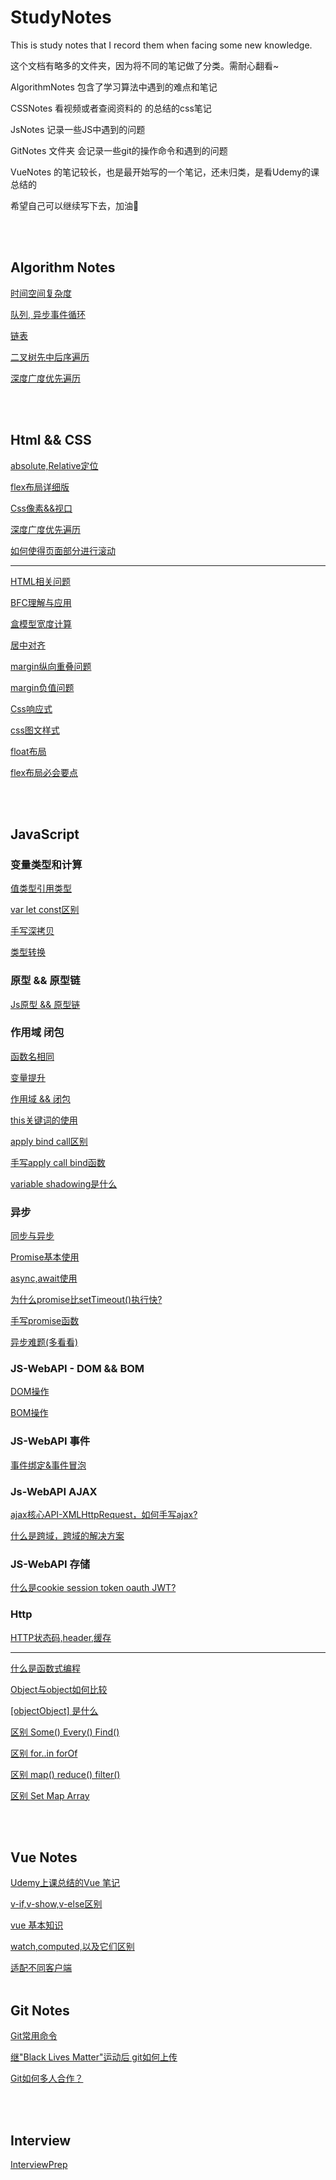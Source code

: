 # StudyNotes
This is study notes that I record them when facing some new knowledge.

这个文档有略多的文件夹，因为将不同的笔记做了分类。需耐心翻看~

AlgorithmNotes 包含了学习算法中遇到的难点和笔记

CSSNotes 看视频或者查阅资料的 的总结的css笔记

JsNotes 记录一些JS中遇到的问题

GitNotes 文件夹 会记录一些git的操作命令和遇到的问题

VueNotes 的笔记较长，也是最开始写的一个笔记，还未归类，是看Udemy的课总结的


希望自己可以继续写下去，加油💪

<br></br>
## Algorithm Notes
[时间空间复杂度](/AlgorithmNotes/2-1时间空间复杂度/时间空间复杂度.md)

[队列, 异步事件循环](/AlgorithmNotes/4-队列/队列异步事件循环.md)

[链表](/AlgorithmNotes/5-链表/链表.md)

[二叉树先中后序遍历](/AlgorithmNotes/8-2Tree/二叉树先中后序遍历.md)

[深度广度优先遍历](/AlgorithmNotes/8-2Tree/深度广度优先遍历.md)

<br></br>
## Html && CSS
[absolute,Relative定位](/CssNotes/absoluteRelative定位.md)

[flex布局详细版](/CssNotes/Flex布局详细版.md)

[Css像素&&视口](/CssNotes/Css像素&&视口.md)

[深度广度优先遍历](/CssNotes/Flex布局详细版.md)

[如何使得页面部分进行滚动](/CssNotes/如何使得页面部分进行滚动.md)

---

[HTML相关问题](/InterviewNotes/Css/HTML相关问题.md)

[BFC理解与应用](/InterviewNotes/Css/BFC理解与应用.md)

[盒模型宽度计算](/InterviewNotes/Css/盒子模型宽度计算.md)

[居中对齐](/InterviewNotes/Css/居中对齐.md)

[margin纵向重叠问题](/InterviewNotes/Css/margin纵向重叠问题.md)

[margin负值问题](/InterviewNotes/Css/margin负值问题.md)

[Css响应式](/InterviewNotes/Css/Css响应式.md)

[css图文样式](/InterviewNotes/Css/css图文样式.md)

[float布局](/InterviewNotes/Css/float布局.md)

[flex布局必会要点](/InterviewNotes/Css/flex布局必会要点.md)



<br></br>
## JavaScript
### 变量类型和计算
[值类型引用类型](/InterviewNotes/Js/值类型引用类型.md)

[var let const区别](/InterviewNotes/Js/varletconst区别.md)

[手写深拷贝](/InterviewNotes/Js/深拷贝.md)

[类型转换](/InterviewNotes/Js/类型转换.md)


### 原型 && 原型链

[Js原型 && 原型链](/InterviewNotes/Js/Js原型&原型链.md)


### 作用域 闭包 

[函数名相同](/InterviewNotes/Js/函数名相同.md)

[变量提升](/InterviewNotes/Js/变量提升.md)

[作用域 && 闭包](/InterviewNotes/Js/作用域闭包.md)

[this关键词的使用](/InterviewNotes/Js/this使用.md)

[apply bind call区别](/InterviewNotes/Js/applybindcall区别.md)

[手写apply call bind函数](/InterviewNotes/Js/手写applycallbind函数.md)

[variable shadowing是什么](/InterviewNotes/Js/variableshadowing是什么.md)

### 异步
[同步与异步](/InterviewNotes/Js/同步与异步.md)

[Promise基本使用](/InterviewNotes/Js/Promise基本使用.md)

[async,await使用](/InterviewNotes/Js/async,await使用.md)

[为什么promise比setTimeout()执行快?](/InterviewNotes/Js/为什么promise比setTimeout()快.md)

[手写promise函数](/InterviewNotes/js/手写promise函数.md)

[异步难题(多看看)](/InterviewNotes/Js/异步难题.md)


### JS-WebAPI - DOM && BOM
[DOM操作](/InterviewNotes/js/DOM操作.md)

[BOM操作](/InterviewNotes/js/BOM操作.md)


### JS-WebAPI 事件

[事件绑定&事件冒泡](/InterviewNotes/js/事件绑定&事件冒泡.md)

### Js-WebAPI AJAX

[ajax核心API-XMLHttpRequest，如何手写ajax?](/InterviewNotes/Js/ajax核心API-XMLHttpRequest.md)

[什么是跨域，跨域的解决方案](/InterviewNotes/Js/跨域.md)


### JS-WebAPI 存储
[什么是cookie session token oauth JWT?](/InterviewNotes/Js/什么是cookie%20session%20token.md)

### Http
[HTTP状态码,header,缓存](/InterviewNotes/Js/HTTP状态码,header,缓存.md)


---
[什么是函数式编程](/JsNotes/What_is_Functional_Programming.md)

[Object与object如何比较](/JsNotes/object比较.md)

[[objectObject] 是什么](/JsNotes/[objectObject]是什么.md)

[区别 Some() Every() Find()](/JsNotes/区别_Some_Every_Find.md)

[区别 for..in forOf](/JsNotes/区别for..in,forOf.md)

[区别 map() reduce() filter()](/JsNotes/区别map_reduce_filter.md)

[区别 Set Map Array ](/JsNotes/区别map&set.md)

<br></br>
## Vue Notes
[Udemy上课总结的Vue 笔记](/VueNotes/Vue_notes.md)

[v-if,v-show,v-else区别](/VueNotes/v-if,v-show,v-else区别.md)

[vue 基本知识](/VueNotes/vue%20基本知识.md)

[watch,computed,以及它们区别](/VueNotes/watch,computed区别.md)

[适配不同客户端](/VueNotes/适配不同客户端.md)
<br></br>
## Git Notes
[Git常用命令](/GitNotes/Git常用命令.md)

[继"Black Lives Matter"运动后 git如何上传](/GitNotes/Git如何上传.md)

[Git如何多人合作？](/GitNotes/Git多人合作.md)

<br></br>
## Interview
[InterviewPrep](/InterviewNotes/InterviewPrep.md)
